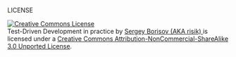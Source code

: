 LICENSE

<a rel="license" href="http://creativecommons.org/licenses/by-nc-sa/3.0/deed.en_US">
<img alt="Creative Commons License" style="border-width:0" src="http://i.creativecommons.org/l/by-nc-sa/3.0/88x31.png" />
</a>
<br />
<span xmlns:dct="http://purl.org/dc/terms/" property="dct:title">
  Test-Driven Development in practice
</span> 
by 
<a xmlns:cc="http://creativecommons.org/ns#" href="https://risik.info/?page_id=956" property="cc:attributionName" rel="cc:attributionURL">
  Sergey Borisov (AKA risik)
</a> 
is licensed under a 
<a rel="license" href="http://creativecommons.org/licenses/by-nc-sa/3.0/deed.en_US">
  Creative Commons Attribution-NonCommercial-ShareAlike 3.0 Unported License</a>.
